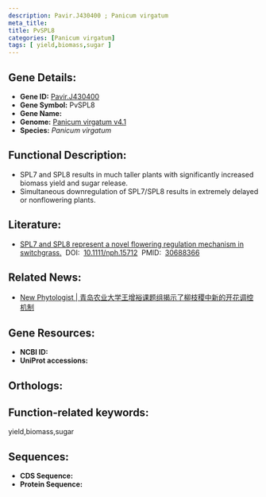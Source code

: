 ```yaml
---
description: Pavir.J430400 ; Panicum virgatum
meta_title:
title: PvSPL8
categories: [Panicum virgatum]
tags: [ yield,biomass,sugar ]
---
```


## Gene Details:
- **Gene ID:**	[Pavir.J430400]()
- **Gene Symbol:** PvSPL8
- **Gene Name:** 
- **Genome:** [Panicum virgatum v4.1]()
- **Species:** *Panicum virgatum*

## Functional Description:
   - SPL7 and SPL8 results in much taller plants with significantly increased biomass yield and sugar release.
   - Simultaneous downregulation of SPL7/SPL8 results in extremely delayed or nonflowering plants.

## Literature:
   - [SPL7 and SPL8 represent a novel flowering regulation mechanism in switchgrass.]( https://nph.onlinelibrary.wiley.com/doi/10.1111/nph.15712)&nbsp;&nbsp;DOI:&nbsp;&nbsp;[10.1111/nph.15712](https://nph.onlinelibrary.wiley.com/doi/10.1111/nph.15712)&nbsp;&nbsp;PMID:&nbsp;&nbsp;[30688366](https://pubmed.ncbi.nlm.nih.gov/30688366/)

## Related News:
   - [New Phytologist | 青岛农业大学王增裕课题组揭示了柳枝稷中新的开花调控机制](https://mp.weixin.qq.com/s?__biz=Mzg3MDEwNDEyMg==&mid=2247495830&idx=4&sn=1616274f4d6abf23844a76e637d4efd4&chksm=ce905dc3f9e7d4d5d2ec44acb95f90bb1d3ee72dcbb30dd5aeb5e7b4622d680d1f181eb72fa5&scene=27#wechat_redirect)

## Gene Resources:
- **NCBI ID:** [](https://www.ncbi.nlm.nih.gov/gene/?term=)
- **UniProt accessions:** [](https://www.uniprot.org/uniprotkb//entry)

## Orthologs:


## Function-related keywords:
yield,biomass,sugar

## Sequences:
- **CDS Sequence:**
- **Protein Sequence:**
